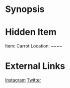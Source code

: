 # Synopsis


# Hidden Item
Item: Carrot
Location: ~~~~

# External Links
[Instagram](https://www.instagram.com/p/B4tPVj2Dk4B/)
[Twitter]()